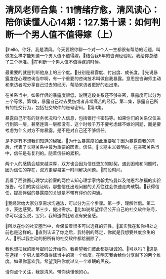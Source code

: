 # 清风老师合集：11情绪疗愈，清风读心：陪你读懂人心14期：127.第十课：如何判断一个男人值不值得嫁（上）

🎼hello，你好，我是清风。今天要跟你聊一个对一个人一生都很有帮助的话题，叫做怎么样才能知道一个男人值不值得嫁。🎼结合我6年的咨询经验呢，我给你总结了三个标准。🎼在判断一个男人值不值得嫁的时候。

最重要的就是判断他身上的三个度。🎼分别是暴露度、付出度、成长度。🎼先说暴露度在心理咨询当中啊，有一个重要的咨询技术叫做自我暴露。意思是咨询师主动和来访者呢分享自己过去的经历，帮助来访者更好的走出来。

在关系当中，如果伴侣的暴露度很低，说明这段关系还不够亲密，暴露度可以分为三个等级。第1集，暴露自己过去受伤或者非常痛苦的经历。第二集，暴露自己所有的社交行为，包括社交软件的账号密码。🎼第3集。

暴露自己所有的财务状况和个人信息，包括银行卡密码等。如果你们的关系仅仅进行到第一层，甚至连第一层都没有，这个时候千万不要考虑嫁不嫁的问题，而是要考虑为什么对方不肯暴露，是不是对自己还不够信任。

是不是有不想我们知道的秘密。🎼为什么暴露度如此重要呢？因为暴露自我的背后，代表了长期关系中最为重要的因素。信任。🎼长期主义者明白，在亲密关系当中，信任是有复利的。随着信任的累积。

两个人的感情会越来越深厚，双方也会因为信任更加的默契。遇到困难和问题时，因为信任的存在，双方更容易第一时间解决问题。🎼前段时间。

我看了西雅图心理学实验室的两位认知心理学家约翰戈特曼以及纳恩希尔福的实验报告。他们的实验证明，那些信任出现问题的关系往往会快速走向破裂。🎼获得信任，提高伴侣的暴露度的关键是不带有评价的沟通。

🎼我经常给大家分享需求沟通法，可以分为三个步骤。第一步，理解伴侣。第二步，表达感受。第三步，提出需求。🎼比如说希望伴侣公开自己的社交软件账号，你可以这么说，宝贝，我知道你比较没有安全感。

🎼所以在你的社交圈当中，会保留着很多可以选择的异性。🎼其实我在和你相处之前也是这样的。🎼直到认识了你之后，我特别的笃定，你就是我想要共度余生的人。🎼所以我主动的把所有的社交软件都给删除了。

我也想把我的账号密码公开给你。我希望我们彼此都是坦诚的。🎼可以吗？🎼这是在选择一个男人值不值得嫁当中的第一个维度。在明天我会给你分享剩下的两个维度。如果你喜欢我，希望我陪你度过又一个难眠的黑夜。

请你点个关注，我是清风。带你读懂他的心。